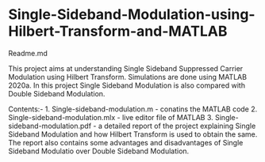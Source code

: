 # Single-Sideband-Modulation-using-Hilbert-Transform-and-MATLAB
Readme.md

This project aims at understanding Single Sideband Suppressed Carrier Modulation using 
Hilbert Transform. Simulations are done using MATLAB 2020a. In this project Single Sideband
Modulation is also compared with Double Sideband Modulation.

Contents:-
	1. Single-sideband-modulation.m - conatins the MATLAB code
	2. Single-sideband-modulation.mlx - live editor file of MATLAB
	3. Single-sideband-modulation.pdf - a detailed report of the project explaining
					    Single Sideband Modulation and how Hilbert Transform
					    is used to obtain the same. The report also contains
					    some advantages and disadvantages of Single Sideband Modulatio
					    over Double Sideband Modulation.
